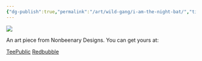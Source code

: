```yaml
---
{"dg-publish":true,"permalink":"/art/wild-gang/i-am-the-night-bat/","title":"I Am The Night (Bat)","tags":["Art","Halloween and Spooky"]}
---
```



![](https://baserow-media.ams3.digitaloceanspaces.com/user_files/kXu9Mg0WL442g1yYZzZBIqyAJV4FDGoR_ddefba2bd6162263d662b676691c69f618074b33a7f041bea0d114565f66cd7f.png)

An art piece from Nonbeenary Designs. You can get yours at:

[TeePublic]()
[Redbubble]()
